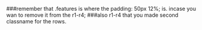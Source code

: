 ###remember that .features is where the  padding: 50px 12%; is. incase you wan to remove it from the r1-r4;
###also r1-r4 that you made second classname for the rows.